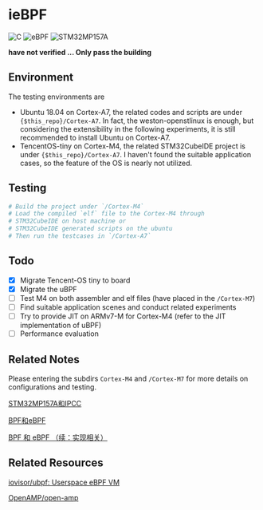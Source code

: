 # ieBPF

![C](https://img.shields.io/badge/language-C-orange.svg)
![eBPF](https://img.shields.io/badge/IoT-eBPF-blue.svg)
![STM32MP157A](https://img.shields.io/badge/board-STM32MP157A-yellow.svg)

**have not verified ... Only pass the building**

## Environment

The testing environments are

- Ubuntu 18.04 on Cortex-A7, the related codes and scripts are under `{$this_repo}/Cortex-A7`.  In fact, the weston-openstlinux is enough, but considering the extensibility in the following experiments, it is still recommended to install Ubuntu on Cortex-A7.
- TencentOS-tiny on Cortex-M4, the related STM32CubeIDE project is under `{$this_repo}/Cortex-A7`. I haven't found the suitable application cases, so the feature of the OS is nearly not utilized. 

## Testing

```bash
# Build the project under `/Cortex-M4`
# Load the compiled `elf` file to the Cortex-M4 through 
# STM32CubeIDE on host machine or 
# STM32CubeIDE generated scripts on the ubuntu
# Then run the testcases in `/Cortex-A7` 
```

## Todo
- [x] Migrate Tencent-OS tiny to board 
- [x] Migrate the uBPF  
- [ ] Test M4 on both assembler and elf files (have placed in the `/Cortex-M7`)
- [ ] Find suitable application scenes and conduct related experiments
- [ ] Try to provide  JIT on ARMv7-M for Cortex-M4 (refer to the JIT implementation of uBPF)
- [ ] Performance evaluation 

## Related Notes
Please entering the subdirs `Cortex-M4` and  `/Cortex-M7` for more details on configurations and testing.

[STM32MP157A和IPCC](https://forsworns.github.io/zh/blogs/20210223/)

[BPF和eBPF](https://forsworns.github.io/zh/blogs/20210311/)

[BPF 和 eBPF （续：实现相关）](https://forsworns.github.io/zh/blogs/20210329/)

## Related Resources

[iovisor/ubpf: Userspace eBPF VM ](https://github.com/iovisor/ubpf)

[OpenAMP/open-amp](https://github.com/OpenAMP/open-amp)

